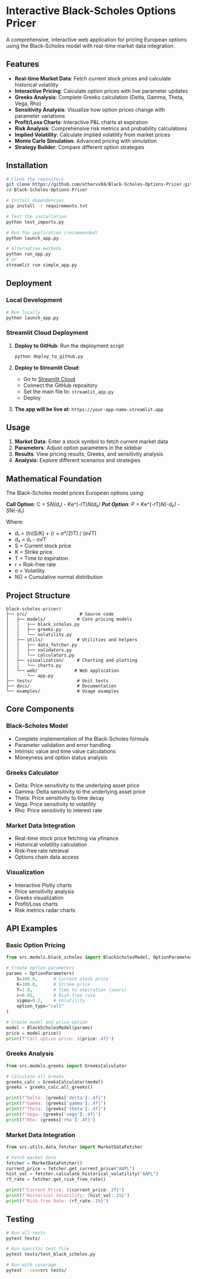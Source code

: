 # Interactive Black-Scholes Options Pricer

A comprehensive, interactive web application for pricing European options using the Black-Scholes model with real-time market data integration.

## Features

- **Real-time Market Data**: Fetch current stock prices and calculate historical volatility
- **Interactive Pricing**: Calculate option prices with live parameter updates
- **Greeks Analysis**: Complete Greeks calculation (Delta, Gamma, Theta, Vega, Rho)
- **Sensitivity Analysis**: Visualize how option prices change with parameter variations
- **Profit/Loss Charts**: Interactive P&L charts at expiration
- **Risk Analysis**: Comprehensive risk metrics and probability calculations
- **Implied Volatility**: Calculate implied volatility from market prices
- **Monte Carlo Simulation**: Advanced pricing with simulation
- **Strategy Builder**: Compare different option strategies

## Installation

```bash
# Clone the repository
git clone https://github.com/atharvv04/Black-Scholes-Options-Pricer.git
cd Black-Scholes-Options-Pricer

# Install dependencies
pip install -r requirements.txt

# Test the installation
python test_imports.py

# Run the application (recommended)
python launch_app.py

# Alternative methods
python run_app.py
# or
streamlit run simple_app.py
```

## Deployment

### Local Development
```bash
# Run locally
python launch_app.py
```

### Streamlit Cloud Deployment
1. **Deploy to GitHub**: Run the deployment script
   ```bash
   python deploy_to_github.py
   ```

2. **Deploy to Streamlit Cloud**:
   - Go to [Streamlit Cloud](https://share.streamlit.io/)
   - Connect the GitHub repository
   - Set the main file to: `streamlit_app.py`
   - Deploy

3. **The app will be live at**: `https://your-app-name.streamlit.app`

## Usage

1. **Market Data**: Enter a stock symbol to fetch current market data
2. **Parameters**: Adjust option parameters in the sidebar
3. **Results**: View pricing results, Greeks, and sensitivity analysis
4. **Analysis**: Explore different scenarios and strategies

## Mathematical Foundation

The Black-Scholes model prices European options using:

**Call Option**: C = S*N(d₁) - K*e^(-rT)*N(d₂)
**Put Option**: P = K*e^(-rT)*N(-d₂) - S*N(-d₁)

Where:
- d₁ = (ln(S/K) + (r + σ²/2)T) / (σ√T)
- d₂ = d₁ - σ√T
- S = Current stock price
- K = Strike price
- T = Time to expiration
- r = Risk-free rate
- σ = Volatility
- N() = Cumulative normal distribution

## Project Structure

```
black-scholes-pricer/
├── src/                    # Source code
│   ├── models/            # Core pricing models
│   │   ├── black_scholes.py
│   │   ├── greeks.py
│   │   └── volatility.py
│   ├── utils/             # Utilities and helpers
│   │   ├── data_fetcher.py
│   │   ├── validators.py
│   │   └── calculators.py
│   ├── visualization/     # Charting and plotting
│   │   └── charts.py
│   └── web/              # Web application
│       └── app.py
├── tests/                 # Unit tests
├── docs/                  # Documentation
└── examples/              # Usage examples
```

## Core Components

### Black-Scholes Model
- Complete implementation of the Black-Scholes formula
- Parameter validation and error handling
- Intrinsic value and time value calculations
- Moneyness and option status analysis

### Greeks Calculator
- Delta: Price sensitivity to the underlying asset price
- Gamma: Delta sensitivity to the underlying asset price
- Theta: Price sensitivity to time decay
- Vega: Price sensitivity to volatility
- Rho: Price sensitivity to interest rate

### Market Data Integration
- Real-time stock price fetching via yfinance
- Historical volatility calculation
- Risk-free rate retrieval
- Options chain data access

### Visualization
- Interactive Plotly charts
- Price sensitivity analysis
- Greeks visualization
- Profit/Loss charts
- Risk metrics radar charts

## API Examples

### Basic Option Pricing

```python
from src.models.black_scholes import BlackScholesModel, OptionParameters

# Create option parameters
params = OptionParameters(
    S=100.0,      # Current stock price
    K=100.0,      # Strike price
    T=1.0,        # Time to expiration (years)
    r=0.05,       # Risk-free rate
    sigma=0.2,    # Volatility
    option_type="call"
)

# Create model and price option
model = BlackScholesModel(params)
price = model.price()
print(f"Call option price: ${price:.4f}")
```

### Greeks Analysis

```python
from src.models.greeks import GreeksCalculator

# Calculate all Greeks
greeks_calc = GreeksCalculator(model)
greeks = greeks_calc.all_greeks()

print(f"Delta: {greeks['delta']:.4f}")
print(f"Gamma: {greeks['gamma']:.4f}")
print(f"Theta: {greeks['theta']:.4f}")
print(f"Vega: {greeks['vega']:.4f}")
print(f"Rho: {greeks['rho']:.4f}")
```

### Market Data Integration

```python
from src.utils.data_fetcher import MarketDataFetcher

# Fetch market data
fetcher = MarketDataFetcher()
current_price = fetcher.get_current_price("AAPL")
hist_vol = fetcher.calculate_historical_volatility("AAPL")
rf_rate = fetcher.get_risk_free_rate()

print(f"Current Price: ${current_price:.2f}")
print(f"Historical Volatility: {hist_vol:.1%}")
print(f"Risk-free Rate: {rf_rate:.1%}")
```

## Testing

```bash
# Run all tests
pytest tests/

# Run specific test file
pytest tests/test_black_scholes.py

# Run with coverage
pytest --cov=src tests/
```
